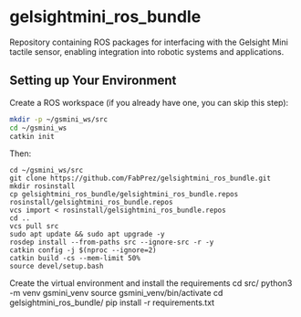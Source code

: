 # gelsightmini_ros_bundle
Repository containing ROS packages for interfacing with the Gelsight Mini tactile sensor, enabling integration into robotic systems and applications.

## Setting up Your Environment

Create a ROS workspace (if you already have one, you can skip this step):
```bash
mkdir -p ~/gsmini_ws/src
cd ~/gsmini_ws
catkin init
```

Then:
```
cd ~/gsmini_ws/src
git clone https://github.com/FabPrez/gelsightmini_ros_bundle.git
mkdir rosinstall
cp gelsightmini_ros_bundle/gelsightmini_ros_bundle.repos rosinstall/gelsightmini_ros_bundle.repos 
vcs import < rosinstall/gelsightmini_ros_bundle.repos
cd ..
vcs pull src
sudo apt update && sudo apt upgrade -y
rosdep install --from-paths src --ignore-src -r -y
catkin config -j $(nproc --ignore=2)
catkin build -cs --mem-limit 50%
source devel/setup.bash
```
Create the virtual environment and install the requirements
cd src/
python3 -m venv gsmini_venv
source gsmini_venv/bin/activate
cd gelsightmini_ros_bundle/
pip install -r requirements.txt
